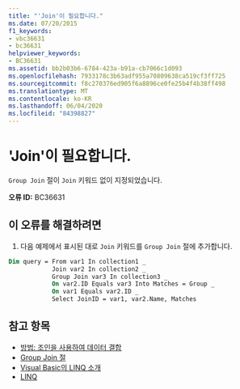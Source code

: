 ```yaml
---
title: "'Join'이 필요합니다."
ms.date: 07/20/2015
f1_keywords:
- vbc36631
- bc36631
helpviewer_keywords:
- BC36631
ms.assetid: bb2b03b6-6784-423a-b91a-cb7066c1d093
ms.openlocfilehash: 7933178c3b63adf955a70809638ca519cf3ff725
ms.sourcegitcommit: f8c270376ed905f6a8896ce0fe25b4f4b38ff498
ms.translationtype: MT
ms.contentlocale: ko-KR
ms.lasthandoff: 06/04/2020
ms.locfileid: "84398827"
---
```

# <a name="join-expected"></a>'Join'이 필요합니다.
`Group Join` 절이 `Join` 키워드 없이 지정되었습니다.  
  
 **오류 ID:** BC36631  
  
## <a name="to-correct-this-error"></a>이 오류를 해결하려면  
  
1. 다음 예제에서 표시된 대로 `Join` 키워드를 `Group Join` 절에 추가합니다.  
  
```vb  
Dim query = From var1 In collection1 _  
            Join var2 In collection2 _  
            Group Join var3 In collection3 _  
            On var2.ID Equals var3 Into Matches = Group _  
            On var1 Equals var2.ID _  
            Select JoinID = var1, var2.Name, Matches  
```  
  
## <a name="see-also"></a>참고 항목

- [방법: 조인을 사용하여 데이터 결합](../programming-guide/language-features/linq/how-to-combine-data-with-linq-by-using-joins.md)
- [Group Join 절](../language-reference/queries/group-join-clause.md)
- [Visual Basic의 LINQ 소개](../programming-guide/language-features/linq/introduction-to-linq.md)
- [LINQ](../programming-guide/language-features/linq/index.md)
